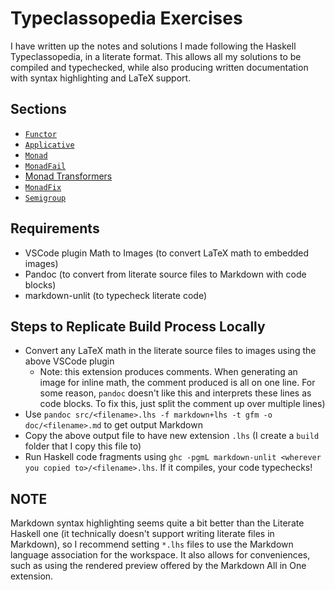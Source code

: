 # Typeclassopedia Exercises

I have written up the notes and solutions I made following the Haskell Typeclassopedia, in a literate format. This allows all my solutions to be compiled and typechecked, while also producing written documentation with syntax highlighting and LaTeX support.


## Sections

* [`Functor`](doc/Functor.md)
* [`Applicative`](doc/Applicative.md)
* [`Monad`](doc/Monad.md)
* [`MonadFail`](doc/MonadFail.md)
* [Monad Transformers](doc/MonadTransformers.md)
* [`MonadFix`](doc/MonadFix.md)
* [`Semigroup`](doc/Semigroup.md)


## Requirements

* VSCode plugin Math to Images (to convert LaTeX math to embedded images)
* Pandoc (to convert from literate source files to Markdown with code blocks)
* markdown-unlit (to typecheck literate code)


## Steps to Replicate Build Process Locally

* Convert any LaTeX math in the literate source files to images using the above VSCode plugin
  * Note: this extension produces comments. When generating an image for inline math, the comment produced is all on one line. For some reason, `pandoc` doesn't like this and interprets these lines as code blocks. To fix this, just split the comment up over multiple lines)
* Use `pandoc src/<filename>.lhs -f markdown+lhs -t gfm -o doc/<filename>.md` to get output Markdown
* Copy the above output file to have new extension `.lhs` (I create a `build` folder that I copy this file to)
* Run Haskell code fragments using `ghc -pgmL markdown-unlit <wherever you copied to>/<filename>.lhs`. If it compiles, your code typechecks!


## NOTE

Markdown syntax highlighting seems quite a bit better than the Literate Haskell one (it technically doesn't support writing literate files in Markdown), so I recommend setting `*.lhs` files to use the Markdown language association for the workspace. It also allows for conveniences, such as using the rendered preview offered by the Markdown All in One extension.
